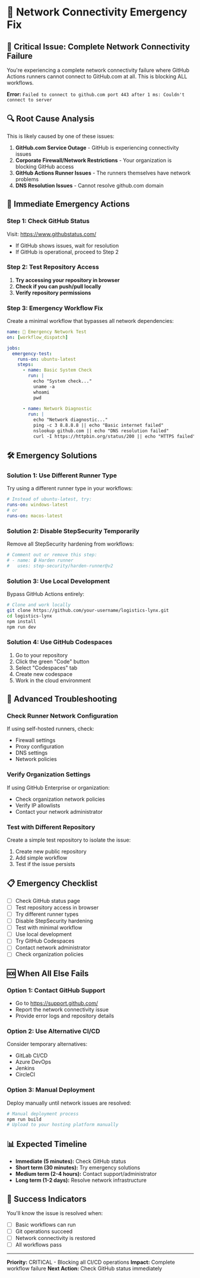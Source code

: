 # 🚨 Network Connectivity Emergency Fix

## 🚨 Critical Issue: Complete Network Connectivity Failure

You're experiencing a complete network connectivity failure where GitHub Actions runners cannot connect to GitHub.com at all. This is blocking ALL workflows.

**Error:** `Failed to connect to github.com port 443 after 1 ms: Couldn't connect to server`

## 🔍 Root Cause Analysis

This is likely caused by one of these issues:

1. **GitHub.com Service Outage** - GitHub is experiencing connectivity issues
2. **Corporate Firewall/Network Restrictions** - Your organization is blocking GitHub access
3. **GitHub Actions Runner Issues** - The runners themselves have network problems
4. **DNS Resolution Issues** - Cannot resolve github.com domain

## 🚀 Immediate Emergency Actions

### Step 1: Check GitHub Status
Visit: https://www.githubstatus.com/
- If GitHub shows issues, wait for resolution
- If GitHub is operational, proceed to Step 2

### Step 2: Test Repository Access
1. **Try accessing your repository in browser**
2. **Check if you can push/pull locally**
3. **Verify repository permissions**

### Step 3: Emergency Workflow Fix
Create a minimal workflow that bypasses all network dependencies:

```yaml
name: 🚨 Emergency Network Test
on: [workflow_dispatch]

jobs:
  emergency-test:
    runs-on: ubuntu-latest
    steps:
      - name: Basic System Check
        run: |
          echo "System check..."
          uname -a
          whoami
          pwd
      
      - name: Network Diagnostic
        run: |
          echo "Network diagnostic..."
          ping -c 3 8.8.8.8 || echo "Basic internet failed"
          nslookup github.com || echo "DNS resolution failed"
          curl -I https://httpbin.org/status/200 || echo "HTTPS failed"
```

## 🛠️ Emergency Solutions

### Solution 1: Use Different Runner Type
Try using a different runner type in your workflows:

```yaml
# Instead of ubuntu-latest, try:
runs-on: windows-latest
# or
runs-on: macos-latest
```

### Solution 2: Disable StepSecurity Temporarily
Remove all StepSecurity hardening from workflows:

```yaml
# Comment out or remove this step:
# - name: 🔒 Harden runner
#   uses: step-security/harden-runner@v2
```

### Solution 3: Use Local Development
Bypass GitHub Actions entirely:

```bash
# Clone and work locally
git clone https://github.com/your-username/logistics-lynx.git
cd logistics-lynx
npm install
npm run dev
```

### Solution 4: Use GitHub Codespaces
1. Go to your repository
2. Click the green "Code" button
3. Select "Codespaces" tab
4. Create new codespace
5. Work in the cloud environment

## 🔧 Advanced Troubleshooting

### Check Runner Network Configuration
If using self-hosted runners, check:
- Firewall settings
- Proxy configuration
- DNS settings
- Network policies

### Verify Organization Settings
If using GitHub Enterprise or organization:
- Check organization network policies
- Verify IP allowlists
- Contact your network administrator

### Test with Different Repository
Create a simple test repository to isolate the issue:
1. Create new public repository
2. Add simple workflow
3. Test if the issue persists

## 📋 Emergency Checklist

- [ ] Check GitHub status page
- [ ] Test repository access in browser
- [ ] Try different runner types
- [ ] Disable StepSecurity hardening
- [ ] Test with minimal workflow
- [ ] Use local development
- [ ] Try GitHub Codespaces
- [ ] Contact network administrator
- [ ] Check organization policies

## 🆘 When All Else Fails

### Option 1: Contact GitHub Support
- Go to https://support.github.com/
- Report the network connectivity issue
- Provide error logs and repository details

### Option 2: Use Alternative CI/CD
Consider temporary alternatives:
- GitLab CI/CD
- Azure DevOps
- Jenkins
- CircleCI

### Option 3: Manual Deployment
Deploy manually until network issues are resolved:
```bash
# Manual deployment process
npm run build
# Upload to your hosting platform manually
```

## 📊 Expected Timeline

- **Immediate (5 minutes):** Check GitHub status
- **Short term (30 minutes):** Try emergency solutions
- **Medium term (2-4 hours):** Contact support/administrator
- **Long term (1-2 days):** Resolve network infrastructure

## 🎯 Success Indicators

You'll know the issue is resolved when:
- [ ] Basic workflows can run
- [ ] Git operations succeed
- [ ] Network connectivity is restored
- [ ] All workflows pass

---

**Priority:** CRITICAL - Blocking all CI/CD operations
**Impact:** Complete workflow failure
**Next Action:** Check GitHub status immediately
